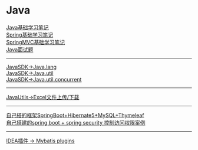 # Java
[Java基础学习笔记](https://github.com/YellowBull/Java/blob/master/java_base.md)<br/>
[Spring基础学习笔记](https://github.com/YellowBull/Java/blob/master/spring_base.md)<br/>
[SpringMVC基础学习笔记](https://github.com/YellowBull/Java/blob/master/springMVC_base.md)<br/>
[Java面试题](https://github.com/YellowBull/Java/blob/master/java_interview_questions.md)

<hr/>

[JavaSDK->Java.lang](https://github.com/YellowBull/Java/blob/master/java_lang.md)<br/>
[JavaSDK->Java.util](https://github.com/YellowBull/Java/blob/master/java_util.md)<br/>
[JavaSDK->Java.util.concurrent](https://github.com/YellowBull/Java/blob/master/java_util_concurrent.md)<br/>

<hr/>

[JavaUtils->Excel文件上传/下载](https://github.com/YellowBull/Java/tree/master/java_file_upload_down)


<hr/>

[自己搭的框架SpringBoot+Hibernate5+MySQL+Thymeleaf](https://github.com/YellowBull/Java/tree/master/SpringBoot_HIibernate_Thymeleaf_MySQL)<br/>
[自己搭建的spring boot + spring security 控制访问权限案例](https://github.com/YellowBull/Java/tree/master/SpringBoot_SpringSecurity)<br/>


<hr/>

[IDEA插件 -> Mybatis plugins](https://github.com/YellowBull/Java/blob/master/idea_mybatis_plugins.md)<br/>

